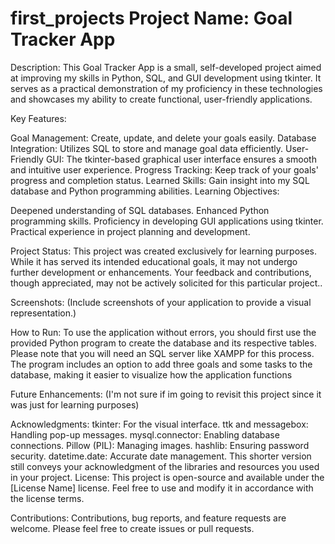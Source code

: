 # first_projects    Project Name: Goal Tracker App

Description:
This Goal Tracker App is a small, self-developed project aimed at improving my skills in Python, SQL, and GUI development using tkinter.
It serves as a practical demonstration of my proficiency in these technologies and showcases my ability to create functional, user-friendly applications.

Key Features:

Goal Management: Create, update, and delete your goals easily.
Database Integration: Utilizes SQL to store and manage goal data efficiently.
User-Friendly GUI: The tkinter-based graphical user interface ensures a smooth and intuitive user experience.
Progress Tracking: Keep track of your goals' progress and completion status.
Learned Skills: Gain insight into my SQL database and Python programming abilities.
Learning Objectives:

Deepened understanding of SQL databases.
Enhanced Python programming skills.
Proficiency in developing GUI applications using tkinter.
Practical experience in project planning and development.

Project Status:
This project was created exclusively for learning purposes. While it has served its intended educational goals, it may not undergo further development or enhancements.
Your feedback and contributions, though appreciated, may not be actively solicited for this particular project..

Screenshots:
(Include screenshots of your application to provide a visual representation.)

How to Run:
To use the application without errors, you should first use the provided Python program to create the database and its respective tables.
Please note that you will need an SQL server like XAMPP for this process.
The program includes an option to add three goals and some tasks to the database, making it easier to visualize how the application functions

Future Enhancements:
(I'm not sure if im going to revisit this project since it was just for learning purposes)

Acknowledgments:
tkinter: For the visual interface.
ttk and messagebox: Handling pop-up messages.
mysql.connector: Enabling database connections.
Pillow (PIL): Managing images.
hashlib: Ensuring password security.
datetime.date: Accurate date management.
This shorter version still conveys your acknowledgment of the libraries and resources you used in your project.
License:
This project is open-source and available under the [License Name] license. Feel free to use and modify it in accordance with the license terms.

Contributions:
Contributions, bug reports, and feature requests are welcome. Please feel free to create issues or pull requests.
